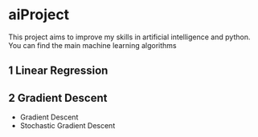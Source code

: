 # aiProject

This project aims to improve my skills in artificial intelligence and python.
You can find the main machine learning algorithms

## 1 Linear Regression 
## 2 Gradient Descent
<ul>
<li>Gradient Descent</li>
<li>Stochastic Gradient Descent</li>
</ul>

